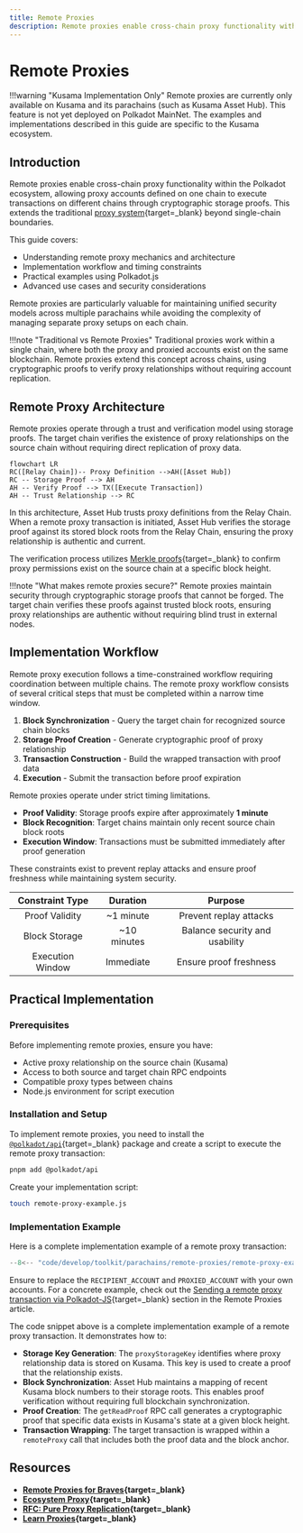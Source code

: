 ```yaml
---
title: Remote Proxies
description: Remote proxies enable cross-chain proxy functionality within the Polkadot ecosystem, allowing proxy accounts defined on one chain to execute transactions on different chains through cryptographic storage proofs.
---
```


# Remote Proxies

!!!warning "Kusama Implementation Only"
    Remote proxies are currently only available on Kusama and its parachains (such as Kusama Asset Hub). This feature is not yet deployed on Polkadot MainNet. The examples and implementations described in this guide are specific to the Kusama ecosystem.

## Introduction

Remote proxies enable cross-chain proxy functionality within the Polkadot ecosystem, allowing proxy accounts defined on one chain to execute transactions on different chains through cryptographic storage proofs. This extends the traditional [proxy system](https://wiki.polkadot.com/learn/learn-proxies/){target=\_blank} beyond single-chain boundaries.

This guide covers:

- Understanding remote proxy mechanics and architecture
- Implementation workflow and timing constraints  
- Practical examples using Polkadot.js
- Advanced use cases and security considerations

Remote proxies are particularly valuable for maintaining unified security models across multiple parachains while avoiding the complexity of managing separate proxy setups on each chain.

!!!note "Traditional vs Remote Proxies"
    Traditional proxies work within a single chain, where both the proxy and proxied accounts exist on the same blockchain. Remote proxies extend this concept across chains, using cryptographic proofs to verify proxy relationships without requiring account replication.

## Remote Proxy Architecture

Remote proxies operate through a trust and verification model using storage proofs. The target chain verifies the existence of proxy relationships on the source chain without requiring direct replication of proxy data.

```mermaid
flowchart LR
RC([Relay Chain])-- Proxy Definition -->AH([Asset Hub])
RC -- Storage Proof --> AH
AH -- Verify Proof --> TX([Execute Transaction])
AH -- Trust Relationship --> RC
```

In this architecture, Asset Hub trusts proxy definitions from the Relay Chain. When a remote proxy transaction is initiated, Asset Hub verifies the storage proof against its stored block roots from the Relay Chain, ensuring the proxy relationship is authentic and current.

The verification process utilizes [Merkle proofs](/polkadot-protocol/glossary/#trie-patricia-merkle-tree){target=\_blank} to confirm proxy permissions exist on the source chain at a specific block height.

!!!note "What makes remote proxies secure?"
    Remote proxies maintain security through cryptographic storage proofs that cannot be forged. The target chain verifies these proofs against trusted block roots, ensuring proxy relationships are authentic without requiring blind trust in external nodes.

## Implementation Workflow

Remote proxy execution follows a time-constrained workflow requiring coordination between multiple chains. The remote proxy workflow consists of several critical steps that must be completed within a narrow time window.

1. **Block Synchronization** - Query the target chain for recognized source chain blocks
2. **Storage Proof Creation** - Generate cryptographic proof of proxy relationship  
3. **Transaction Construction** - Build the wrapped transaction with proof data
4. **Execution** - Submit the transaction before proof expiration

Remote proxies operate under strict timing limitations.

- **Proof Validity**: Storage proofs expire after approximately **1 minute**
- **Block Recognition**: Target chains maintain only recent source chain block roots
- **Execution Window**: Transactions must be submitted immediately after proof generation

These constraints exist to prevent replay attacks and ensure proof freshness while maintaining system security.

| Constraint Type | Duration | Purpose |
| :-------------: | :------: | :-----: |
| Proof Validity | ~1 minute | Prevent replay attacks |
| Block Storage | ~10 minutes | Balance security and usability |
| Execution Window | Immediate | Ensure proof freshness |

## Practical Implementation

### Prerequisites

Before implementing remote proxies, ensure you have:

- Active proxy relationship on the source chain (Kusama)
- Access to both source and target chain RPC endpoints
- Compatible proxy types between chains
- Node.js environment for script execution

### Installation and Setup

To implement remote proxies, you need to install the [`@polkadot/api`](/develop/toolkit/api-libraries/polkadot-js-api/){target=\_blank} package and create a script to execute the remote proxy transaction:

```bash
pnpm add @polkadot/api
```

Create your implementation script:

```bash
touch remote-proxy-example.js
```

### Implementation Example

Here is a complete implementation example of a remote proxy transaction:

```javascript title="remote-proxy-example.js"
--8<-- "code/develop/toolkit/parachains/remote-proxies/remote-proxy-example.js"
```

Ensure to replace the `RECIPIENT_ACCOUNT` and `PROXIED_ACCOUNT` with your own accounts. For a concrete example, check out the [Sending a remote proxy transaction via Polkadot-JS](https://blog.kchr.de/polkadot/guides/remote-proxies-for-the-braves/#sending-a-remote-proxy-transaction-via-polkadot-js){target=\_blank} section in the Remote Proxies article.

The code snippet above is a complete implementation example of a remote proxy transaction. It demonstrates how to:

- **Storage Key Generation**: The `proxyStorageKey` identifies where proxy relationship data is stored on Kusama. This key is used to create a proof that the relationship exists.
- **Block Synchronization**: Asset Hub maintains a mapping of recent Kusama block numbers to their storage roots. This enables proof verification without requiring full blockchain synchronization.
- **Proof Creation**: The `getReadProof` RPC call generates a cryptographic proof that specific data exists in Kusama's state at a given block height.
- **Transaction Wrapping**: The target transaction is wrapped within a `remoteProxy` call that includes both the proof data and the block anchor.

## Resources

- **[Remote Proxies for Braves](https://blog.kchr.de/polkadot/guides/remote-proxies-for-the-braves){target=\_blank}**
- **[Ecosystem Proxy](https://blog.kchr.de/ecosystem-proxy/){target=\_blank}**
- **[RFC: Pure Proxy Replication](https://github.com/polkadot-fellows/RFCs/pull/111){target=\_blank}**
- **[Learn Proxies](https://wiki.polkadot.com/learn/learn-proxies/){target=\_blank}**
